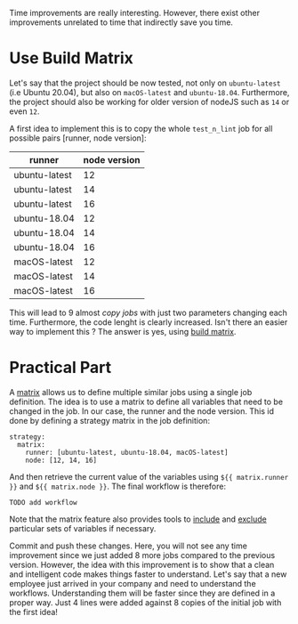 Time improvements are really interesting. However, there exist other improvements unrelated to time that indirectly save you time.

# Use Build Matrix

Let's say that the project should be now tested, not only on `ubuntu-latest` (i.e Ubuntu 20.04), but also on `macOS-latest` and `ubuntu-18.04`. Furthermore, the project should also be working for older version of nodeJS such as `14` or even `12`.

A first idea to implement this is to copy the whole `test_n_lint` job for all possible pairs [runner, node version]:

| runner | node version |
|----|--------------|
|ubuntu-latest|12|
|ubuntu-latest|14|
|ubuntu-latest|16|
|ubuntu-18.04|12|
|ubuntu-18.04|14|
|ubuntu-18.04|16|
|macOS-latest|12|
|macOS-latest|14|
|macOS-latest|16|

This will lead to 9 almost *copy jobs* with just two parameters changing each time. Furthermore, the code lenght is clearly increased. Isn't there an easier way to implement this ? The answer is yes, using [build matrix](https://docs.github.com/en/actions/using-jobs/using-a-build-matrix-for-your-jobs).

# Practical Part

A [matrix](https://docs.github.com/en/actions/using-jobs/using-a-build-matrix-for-your-jobs) allows us to define multiple similar jobs using a single job definition. The idea is to use a matrix to define all variables that need to be changed in the job. In our case, the runner and the node version. This id done by defining a strategy matrix in the job definition:

```
strategy:
  matrix:
    runner: [ubuntu-latest, ubuntu-18.04, macOS-latest]
    node: [12, 14, 16]
```

And then retrieve the current value of the variables using `${{ matrix.runner }}` and `${{ matrix.node }}`. The final workflow is therefore:

```
TODO add workflow
```

Note that the matrix feature also provides tools to [include](https://docs.github.com/en/actions/using-jobs/using-a-build-matrix-for-your-jobs) and [exclude](https://docs.github.com/en/actions/using-jobs/using-a-build-matrix-for-your-jobs) particular sets of variables if necessary.

Commit and push these changes. Here, you will not see any time improvement since we just added 8 more jobs compared to the previous version. However, the idea with this improvement is to show that a clean and intelligent code makes things faster to understand. Let's say that a new employee just arrived in your company and need to understand the workflows. Understanding them will be faster since they are defined in a proper way. Just 4 lines were added against 8 copies of the initial job with the first idea!
